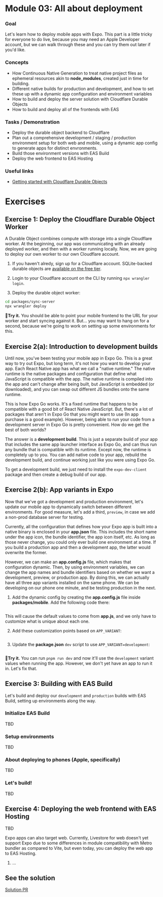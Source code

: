 # Module 03: All about deployment

### Goal

Let's learn how to deploy mobile apps with Expo. This part is a little tricky for everyone to do live, because you may need an Apple Developer account, but we can walk through these and you can try them out later if you'd like.

### Concepts

- How Continuous Native Generation to treat native project files as ephemeral resources akin to **node_modules**, created just in time for building.
- Different native builds for production and development, and how to set these up with a dynamic app configuration and environment variables
- How to build and deploy the server solution with Cloudflare Durable Objects
- How to build and deploy all of the frontends with EAS

### Tasks / Demonstration

- Deploy the durable object backend to Cloudflare
- Plan out a comprehensive development / staging / production environment setup for both web and mobile, using a dynamic app config to generate apps for distinct envronments.
- Build those environment versions with EAS Build
- Deploy the web frontend to EAS Hosting

### Useful links
- [Getting started with Cloudflare Durable Objects](https://developers.cloudflare.com/durable-objects/get-started/)

# Exercises

## Exercise 1: Deploy the Cloudflare Durable Object Worker

A Durable Object combines compute with storage into a single Cloudflare worker. At the beginning, our app was communicating with an already deployed worker, and then with a worker running locally. Now, we are going to deploy our own worker to our own Cloudflare account.

1. If you haven't alredy, sign up for a Cloudflare account. SQLite-backed durable objects are [available on the free tier](https://developers.cloudflare.com/durable-objects/platform/pricing/).

2. Login to your Cloudflare account on the CLI by running `npx wrangler login`.

3. Deploy the durable object worker:

```bash
cd packages/sync-server
npx wrangler deploy
```

🏃**Try it.** You should be able to point your mobile frontend to the URL for your worker and start syncing against it. But... you may want to hang on for a second, because we're going to work on setting up some environments for this.

## Exercise 2(a): Introduction to development builds

Until now, you've been testing your mobile app in Expo Go. This is a great way to try out Expo, but long term, it's not how you want to develop your app. Each React Native app has what we call a "native runtime." The native runtime is the native packages and configuration that define what JavaScript is compatible with the app. The native runtime is compiled into the app and can't change after being built, but JavaScript is embedded (or downloaded), and you can swap out different JS bundles onto the same runtime.

This is how Expo Go works. It's a fixed runtime that happens to be compatible with a good bit of React Native JavaScript. But, there's a lot of packages that aren't in Expo Go that you might want to use (In app purchase is a good example). However, being able to run your code from a development server in Expo Go is pretty convenient. How do we get the best of both worlds?

The answer is a **development build**. This is just a separate build of your app that includes the same app launcher interface as Expo Go, and can thus run any bundle that is compatible with its runtime. Except now, the runtime is completely up to you. You can add native code to your app, rebuild the development build, and continue working just like you were using Expo Go. 

To get a development build, we just need to install the `expo-dev-client` package and then create a debug build of our app.

## Exercise 2(b): App variants in Expo

Now that we've got a development and production environment, let's update our mobile app to dynamically switch between different environments. For good measure, let's add a third, `preview`, in case we add a non-prod database server for testing.

Currently, all the configuration that defines how your Expo app is built into a native binary is enclosed in your **app.json** file. This includes the short name under the app icon, the bundle identifier, the app icon itself, etc. As long as those never change, you could only ever build one environment at a time. If you build a production app and then a development app, the latter would overwrite the former.

However, we can make an **app.config.js** file, which makes that configuration dynamic. Then, by using environment variables, we can change the app names and bundle identifiers based on whether we want a development, preview, or production app. By doing this, we can actually have all three app variants installed on the same phone. We can be developing on our phone one minute, and be testing production in the next.

1. Add the dynamic config by creating the **app.config.js** file inside **packages/mobile**. Add the following code there:

```js

```

This will cause the default values to come from **app.js**, and we only have to customize what is unique about each one.

2. Add these customization points based on `APP_VARIANT`:

```ts

```

3. Update the **package.json** `dev` script to use `APP_VARIANT=development`:

```json

```

🏃**Try it.** You can run `pnpm run dev` and now it'll use the `development` variant values when running the app. However, we don't yet have an app to run it in. Let's fix that.

## Exercise 3: Building with EAS Build

Let's build and deploy our `development` and `production` builds with EAS Build, setting up environments along the way.

### Initialize EAS Build

TBD

### Setup environments

TBD

### About deploying to phones (Apple, specifically)

TBD

### Let's build!

TBD

## Exercise 4: Deploying the web frontend with EAS Hosting

TBD

Expo apps can also target web. Currently, Livestore for web doesn't yet support Expo due to some differences in module compatibility with Metro bundler as compared to Vite, but even today, you can deploy the web app to EAS Hosting.

1. ...

## See the solution

[Solution PR](https://github.com/keith-kurak/expo-router-codemash-2025-starter/pull/1)
